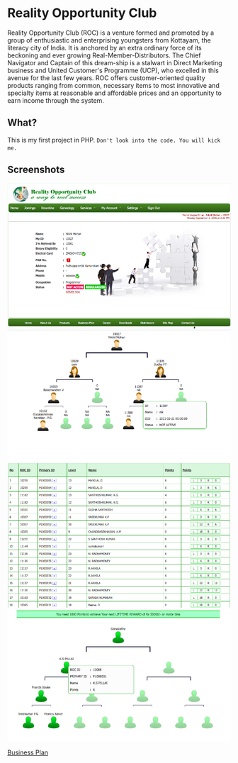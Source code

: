 #  Reality Opportunity Club
Reality Opportunity Club (ROC) is a venture formed and promoted by a group of enthusiastic and enterprising youngsters from Kottayam, the literacy city of India. It is anchored by an extra ordinary force of its beckoning and ever growing Real-Member-Distributors. The Chief Navigator and Captain of this dream-ship is a stalwart in Direct Marketing business and United Customer's Programme (UCP), who excelled in this avenue for the last few years. ROC offers customer-oriented quality products ranging from common, necessary items to most innovative and specialty items at reasonable and affordable prices and an opportunity to earn income through the system.

## What?
This is my first project in PHP. `Don't look into the code. You will kick me.`

## Screenshots

![1](ui/1.png)
![2](ui/2.png)
![3](ui/3.png)
![4](ui/4.png)

[Business Plan](downs/Business-Plan-RealityOpportunityClub.pdf)

